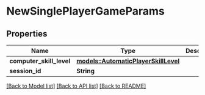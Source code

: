 # NewSinglePlayerGameParams

## Properties

Name | Type | Description | Notes
------------ | ------------- | ------------- | -------------
**computer_skill_level** | [**models::AutomaticPlayerSkillLevel**](AutomaticPlayerSkillLevel.md) |  | 
**session_id** | **String** |  | 

[[Back to Model list]](../README.md#documentation-for-models) [[Back to API list]](../README.md#documentation-for-api-endpoints) [[Back to README]](../README.md)


